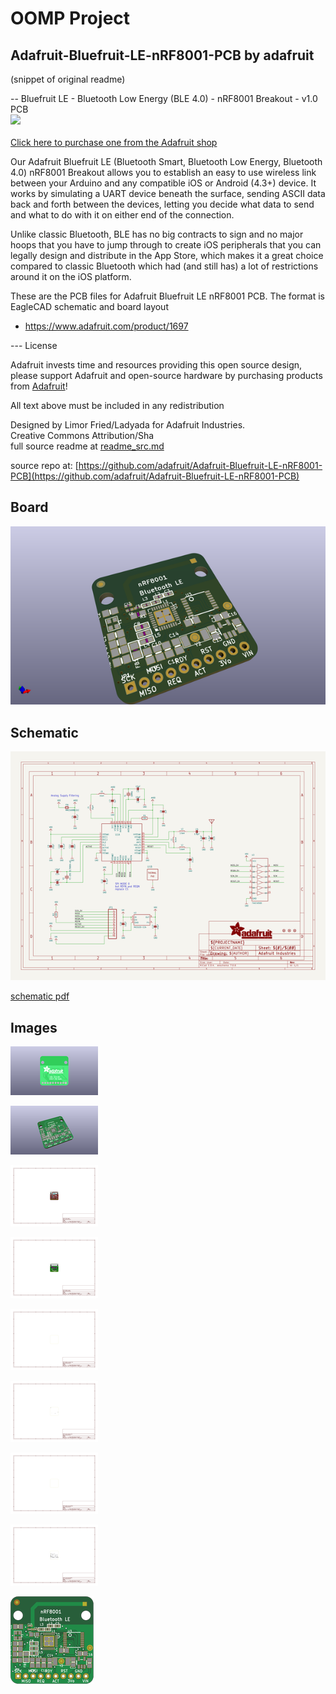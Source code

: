 # OOMP Project  
## Adafruit-Bluefruit-LE-nRF8001-PCB  by adafruit  
  
(snippet of original readme)  
  
-- Bluefruit LE - Bluetooth Low Energy (BLE 4.0) - nRF8001 Breakout - v1.0 PCB  
<a href="http://www.adafruit.com/products/1697"><img src="assets/image.jpg?raw=true" width="500px"><br/>  
Click here to purchase one from the Adafruit shop</a>  
  
Our Adafruit Bluefruit LE (Bluetooth Smart, Bluetooth Low Energy, Bluetooth 4.0) nRF8001 Breakout allows you to establish an easy to use wireless link between your Arduino and any compatible iOS or Android (4.3+) device. It works by simulating a UART device beneath the surface, sending ASCII data back and forth between the devices, letting you decide what data to send and what to do with it on either end of the connection.  
  
Unlike classic Bluetooth, BLE has no big contracts to sign and no major hoops that you have to jump through to create iOS peripherals that you can legally design and distribute in the App Store, which makes it a great choice compared to classic Bluetooth which had (and still has) a lot of restrictions around it on the iOS platform.  
  
These are the PCB files for Adafruit Bluefruit LE nRF8001 PCB. The format is EagleCAD schematic and board layout  
- https://www.adafruit.com/product/1697  
  
--- License  
  
Adafruit invests time and resources providing this open source design, please support Adafruit and open-source hardware by purchasing products from [Adafruit](https://www.adafruit.com)!  
  
All text above must be included in any redistribution  
  
Designed by Limor Fried/Ladyada for Adafruit Industries.  
Creative Commons Attribution/Sha  
  full source readme at [readme_src.md](readme_src.md)  
  
source repo at: [https://github.com/adafruit/Adafruit-Bluefruit-LE-nRF8001-PCB](https://github.com/adafruit/Adafruit-Bluefruit-LE-nRF8001-PCB)  
## Board  
  
[![working_3d.png](working_3d_600.png)](working_3d.png)  
## Schematic  
  
[![working_schematic.png](working_schematic_600.png)](working_schematic.png)  
  
[schematic pdf](working_schematic.pdf)  
## Images  
  
[![working_3D_bottom.png](working_3D_bottom_140.png)](working_3D_bottom.png)  
  
[![working_3D_top.png](working_3D_top_140.png)](working_3D_top.png)  
  
[![working_assembly_page_01.png](working_assembly_page_01_140.png)](working_assembly_page_01.png)  
  
[![working_assembly_page_02.png](working_assembly_page_02_140.png)](working_assembly_page_02.png)  
  
[![working_assembly_page_03.png](working_assembly_page_03_140.png)](working_assembly_page_03.png)  
  
[![working_assembly_page_04.png](working_assembly_page_04_140.png)](working_assembly_page_04.png)  
  
[![working_assembly_page_05.png](working_assembly_page_05_140.png)](working_assembly_page_05.png)  
  
[![working_assembly_page_06.png](working_assembly_page_06_140.png)](working_assembly_page_06.png)  
  
[![working_top.png](working_top_140.png)](working_top.png)  
